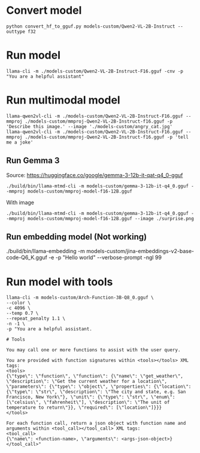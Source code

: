 # Convert model
```console
python convert_hf_to_gguf.py models-custom/Qwen2-VL-2B-Instruct --outtype f32
```

# Run model
```console
llama-cli -m ./models-custom/Qwen2-VL-2B-Instruct-F16.gguf -cnv -p "You are a helpful assistant"
```

# Run multimodal model

```console
llama-qwen2vl-cli -m ./models-custom/Qwen2-VL-2B-Instruct-F16.gguf --mmproj ./models-custom/mmproj-Qwen2-VL-2B-Instruct-f16.gguf -p 'Describe this image.' --image './models-custom/angry_cat.jpg'
llama-qwen2vl-cli -m ./models-custom/Qwen2-VL-2B-Instruct-F16.gguf --mmproj ./models-custom/mmproj-Qwen2-VL-2B-Instruct-f16.gguf -p 'tell me a joke'
```

## Run Gemma 3

Source: https://huggingface.co/google/gemma-3-12b-it-qat-q4_0-gguf

```console
./build/bin/llama-mtmd-cli -m models-custom/gemma-3-12b-it-q4_0.gguf --mmproj models-custom/mmproj-model-f16-12B.gguf
```

With image

```console
./build/bin/llama-mtmd-cli -m models-custom/gemma-3-12b-it-q4_0.gguf --mmproj models-custom/mmproj-model-f16-12B.gguf --image ./surprise.png
```

## Run embedding model (Not working)
./build/bin/llama-embedding -m models-custom/jina-embeddings-v2-base-code-Q6_K.gguf -e -p "Hello world" --verbose-prompt -ngl 99


# Run model with tools
```console
llama-cli -m models-custom/Arch-Function-3B-Q8_0.gguf \
--color \
-c 4096 \
--temp 0.7 \
--repeat_penalty 1.1 \
-n -1 \
-p "You are a helpful assistant.

# Tools

You may call one or more functions to assist with the user query.

You are provided with function signatures within <tools></tools> XML tags:
<tools>
{\"type\": \"function\", \"function\": {\"name\": \"get_weather\", \"description\": \"Get the current weather for a location\", \"parameters\": {\"type\": \"object\", \"properties\": {\"location\": {\"type\": \"str\", \"description\": \"The city and state, e.g. San Francisco, New York\"}, \"unit\": {\"type\": \"str\", \"enum\": [\"celsius\", \"fahrenheit\"], \"description\": \"The unit of temperature to return\"}}, \"required\": [\"location\"]}}}
</tools>

For each function call, return a json object with function name and arguments within <tool_call></tool_call> XML tags:
<tool_call>
{\"name\": <function-name>, \"arguments\": <args-json-object>}
</tool_call>"
```
